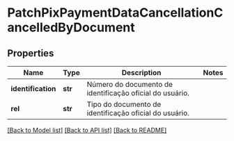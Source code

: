 # PatchPixPaymentDataCancellationCancelledByDocument

## Properties
Name | Type | Description | Notes
------------ | ------------- | ------------- | -------------
**identification** | **str** | Número do documento de identificação oficial do usuário. | 
**rel** | **str** | Tipo do documento de identificação oficial do usuário. | 

[[Back to Model list]](../README.md#documentation-for-models) [[Back to API list]](../README.md#documentation-for-api-endpoints) [[Back to README]](../README.md)

